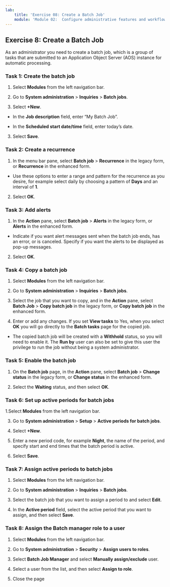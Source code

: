 ```yaml
---
lab:
    title: 'Exercise 08: Create a Batch Job'
    module: 'Module 02:  Configure administrative features and workflows'
--- 
```

## Exercise 8:  Create a Batch Job

As an administrator you need to create a batch job, which is a group of tasks that are submitted to an Application Object Server (AOS) instance for automatic processing.

### Task 1: Create the batch job

1. Select **Modules** from the left navigation bar.

3. Go to **System administration** > **Inquiries** > **Batch jobs**.

2. Select **+New**.

- In the **Job description** field, enter “My Batch Job”.

- In the **Scheduled start date/time** field, enter today’s date.

3. Select **Save**.

### Task 2: Create a recurrence

1. In the menu bar pane, select **Batch job** > **Recurrence** in the legacy form, or **Recurrence** in the enhanced form.

- Use these options to enter a range and pattern for the recurrence as you desire, for example select daily by choosing a pattern of **Days** and an interval of **1**.

2. Select **OK**.

### Task 3: Add alerts

1. In the **Action** pane, select **Batch job** > **Alerts** in the legacy form, or **Alerts** in the enhanced form.

- Indicate if you want alert messages sent when the batch job ends, has an error, or is canceled. Specify if you want the alerts to be displayed as pop-up messages.

2. Select **OK**.

### Task 4: Copy a batch job

1. Select **Modules** from the left navigation bar.

3. Go to **System administration** > **Inquiries** > **Batch jobs**.

2. Select the job that you want to copy, and in the **Action** pane, select **Batch Job** > **Copy batch job** in the legacy form, or **Copy batch job** in the enhanced form.

3. Enter or add any changes. If you set **View tasks** to Yes, when you select **OK** you will go directly to the **Batch tasks** page for the copied job.

- The copied batch job will be created with a **Withhold** status, so you will need to enable it. The **Run by** user can also be set to give this user the privilege to run the job without being a system administrator.

### Task 5: Enable the batch job

1. On the **Batch job** page, in the **Action** pane, select **Batch job** > **Change status** in the legacy form, or **Change status** in the enhanced form.

2. Select the **Waiting** status, and then select **OK**.


### Task 6: Set up active periods for batch jobs

1.Select **Modules** from the left navigation bar.

3. Go to **System administration** > **Setup** > **Active periods for batch jobs**.

2. Select **+New**.

3. Enter a new period code, for example **Night**, the name of the period, and specify start and end times that the batch period is active.

4. Select **Save**.

### Task 7: Assign active periods to batch jobs

1. Select **Modules** from the left navigation bar.

3. Go to **System administration** > **Inquiries** > **Batch jobs**.

2. Select the batch job that you want to assign a period to and select **Edit**.

3. In the **Active period** field, select the active period that you want to assign, and then select **Save**.

### Task 8: Assign the Batch manager role to a user

1. Select **Modules** from the left navigation bar.

3. Go to **System administration** > **Security** > **Assign users to roles**.

2. Select **Batch Job Manager** and select **Manually assign/exclude** user.

3. Select a user from the list, and then select **Assign to role**.

4. Close the page
